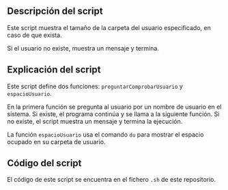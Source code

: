## Descripción del script
Este script muestra el tamaño de la carpeta del usuario especificado, en caso de que exista.

Si el usuario no existe, muestra un mensaje y termina.

## Explicación del script
Este script define dos funciones: `preguntarComprobarUsuario` y `espacioUsuario`.

En la primera función se pregunta al usuario por un nombre de usuario en el sistema. Si existe, el programa continúa y se llama a la siguiente función. Si no existe, el script muestra un mensaje y termina la ejecución.

La función `espacioUsuario` usa el comando `du` para mostrar el espacio ocupado en su carpeta de usuario.

## Código del script
El código de este script se encuentra en el fichero `.sh` de este repositorio.
